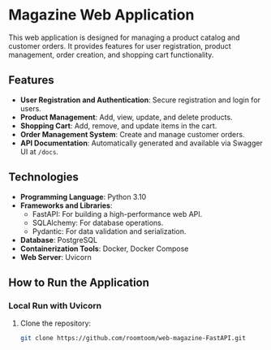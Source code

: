 # Magazine Web Application

This web application is designed for managing a product catalog and customer orders. It provides features for user registration, product management, order creation, and shopping cart functionality.

## Features
- **User Registration and Authentication**: Secure registration and login for users.
- **Product Management**: Add, view, update, and delete products.
- **Shopping Cart**: Add, remove, and update items in the cart.
- **Order Management System**: Create and manage customer orders.
- **API Documentation**: Automatically generated and available via Swagger UI at `/docs`.

## Technologies
- **Programming Language**: Python 3.10
- **Frameworks and Libraries**:
  - FastAPI: For building a high-performance web API.
  - SQLAlchemy: For database operations.
  - Pydantic: For data validation and serialization.
- **Database**: PostgreSQL
- **Containerization Tools**: Docker, Docker Compose
- **Web Server**: Uvicorn

## How to Run the Application
### Local Run with Uvicorn
1. Clone the repository:
   ```bash
   git clone https://github.com/roomtoom/web-magazine-FastAPI.git
